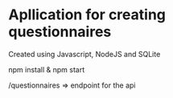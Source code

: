 # Apllication for creating questionnaires

Created using Javascript, NodeJS and SQLite

npm install & npm start

/questionnaires => endpoint for the api

